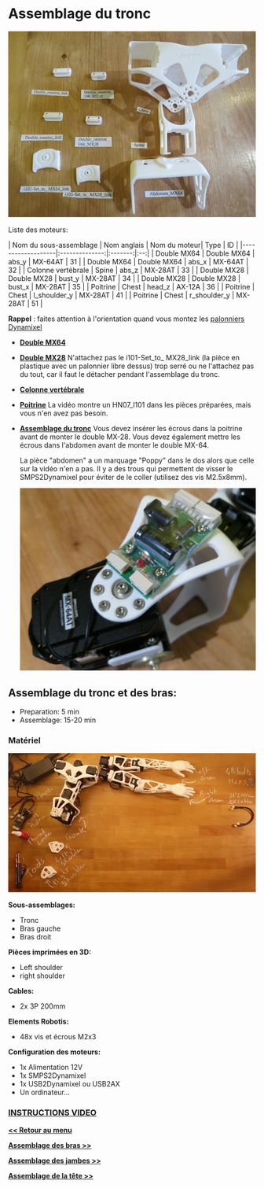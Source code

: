 # Assemblage du tronc

![image](../img/parts_chest.JPG)


Liste des moteurs:

| Nom du sous-assemblage   | Nom anglais    	|  Nom du moteur|   Type  	| ID 	|
|-------------------|:--------------:|:-------:|:--:|
| Double MX64       | Double MX64       |     abs\_y     | MX-64AT | 31 |
| Double MX64       | Double MX64       |     abs\_x     | MX-64AT | 32 |
| Colonne vertébrale       | Spine             |     abs\_z     | MX-28AT | 33 |
| Double MX28       | Double MX28       |     bust\_y    | MX-28AT | 34 |
| Double MX28       | Double MX28       |     bust\_x    | MX-28AT | 35 |
| Poitrine       | Chest             |     head\_z    |  AX-12A | 36 |
| Poitrine       | Chest             | l\_shoulder\_y | MX-28AT | 41 |
| Poitrine       | Chest             | r\_shoulder\_y | MX-28AT | 51 |

**Rappel** : faites attention à l'orientation quand vous montez les [palonniers Dynamixel](materiel_dynamixel.md)

-   **[Double
    MX64](https://github.com/poppy-project/Robotis-library/blob/master/doc/en/double_MX64_assembly.md)**

-   **[Double
    MX28](https://github.com/poppy-project/Robotis-library/blob/master/doc/en/double_MX28_assembly.md)**
    N'attachez pas le i101-Set_to_ MX28_link (la pièce en plastique avec un palonnier libre dessus) trop serré ou ne l'attachez pas du tout, car il faut le détacher pendant l'assemblage du tronc.

-   **[Colonne vertébrale](https://github.com/poppy-project/Poppy-multiarticulated-torso/blob/master/doc/en/subassembly/spine_assembly_instructions.md)**

-   **[Poitrine](https://github.com/poppy-project/Poppy-multiarticulated-torso/blob/master/doc/en/subassembly/chest_assembly_instructions.md)** La vidéo montre un HN07\_I101 dans les pièces préparées, mais vous n'en avez pas besoin.

-   **[Assemblage du tronc](https://github.com/poppy-project/Poppy-multiarticulated-torso/blob/master/doc/en/5_DoFs_humanoid_spine.md)** Vous devez insérer les écrous dans la poitrine avant de monter le double MX-28. Vous devez également mettre les écrous dans l'abdomen avant de monter le double MX-64.

	La pièce "abdomen" a un marquage "Poppy" dans le dos alors que celle sur la vidéo n'en a pas. Il y a des trous qui permettent de visser le SMPS2Dynamixel pour éviter de le coller (utilisez des vis M2.5x8mm).

	![image](../img/screwed_SMPS.JPG)


##  Assemblage du tronc et des bras:

- Preparation: 5 min
- Assemblage: 15-20 min

### Matériel

![](../img/poppy_torso_assembly_BOM.jpg)

**Sous-assemblages:**
- Tronc
- Bras gauche
- Bras droit

**Pièces imprimées en 3D:**
- Left shoulder
- right shoulder

**Cables:**
- 2x 3P 200mm

**Elements Robotis:**
- 48x vis et écrous M2x3

**Configuration des moteurs:**
- 1x Alimentation 12V
- 1x SMPS2Dynamixel
- 1x USB2Dynamixel ou USB2AX
- Un ordinateur...


### <a href="http://youtu.be/uDhLIS3vxM4" target="_blank">**INSTRUCTIONS VIDEO**</a>


[**<< Retour au menu**](guideAssemblage.md)

[**Assemblage des bras >>**](assemblage_bras.md)

[**Assemblage des jambes >>**](assemblage_jambes.md)

[**Assemblage de la tête >>**](assemblage_tete.md)